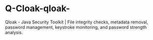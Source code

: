 # Q-Cloak-qloak-
Qloak - Java Security Toolkit | File integrity checks, metadata removal, password management, keystroke monitoring, and password strength analysis.
